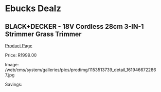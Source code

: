 
# Ebucks Dealz
## BLACK+DECKER - 18V Cordless 28cm 3-IN-1 Strimmer Grass Trimmer
[Product Page](https://www.ebucks.com/web/shop/productSelected.do?prodId=1153513739&catId=363410833)

Price: R1999.00

Image: /web/cms/system/galleries/pics/prodimg/1153513739_detail_1619466722867.jpg

Savings: 


	